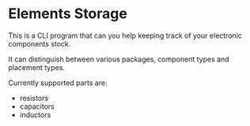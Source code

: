 # Elements Storage
This is a CLI program that can you help keeping track of your electronic components stock.

It can distinguish between various packages, component types and placement types.

Currently supported parts are:
- resistors
- capacitors
- inductors
